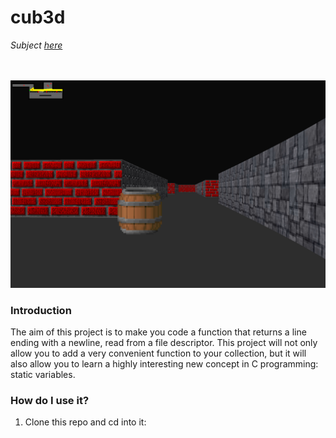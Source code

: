 # cub3d
_Subject [here](../subjects/cub3d.subject.pdf)_

<p align="center"> 
  <br><br>
<img  width="800" src="../assets/screenshot.png">
</p>


### Introduction
The aim of this project is to make you code a function that returns a line
ending with a newline, read from a file descriptor.
This project will not only allow you to add a very convenient function to your collection,
but it will also allow you to learn a highly interesting new concept in C programming:
static variables.

### How do I use it?
1. Clone this repo and cd into it:
